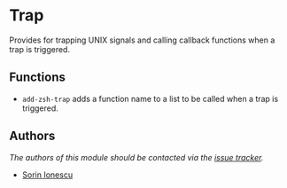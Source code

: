 Trap
====

Provides for trapping UNIX signals and calling callback functions when a trap
is triggered.

Functions
---------

  - `add-zsh-trap` adds a function name to a list to be called when a trap is
    triggered.

Authors
-------

*The authors of this module should be contacted via the [issue tracker][1].*

  - [Sorin Ionescu](https://github.com/sorin-ionescu)

[1]: https://github.com/dotphiles/dotzsh/issues

